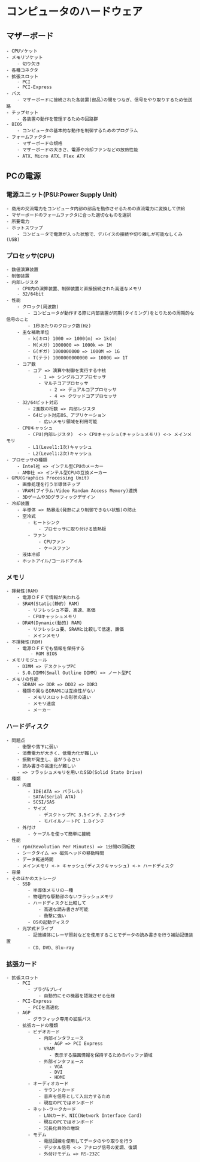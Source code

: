 # コンピュータのハードウェア
## マザーボード
    - CPUソケット
    - メモリソケット
        - 切り欠き
    - 各種コネクタ
    - 拡張スロット
        - PCI
        - PCI-Express
    - バス
        - マザーボードに接続された各装置(部品)の間をつなぎ、信号をやり取りするため伝送路
    - チップセット
        - 各装置の動作を管理するための回路群
    - BIOS
        - コンピュータの基本的な動作を制御するためのプログラム
    - フォームファクター
        - マザーボードの規格
        - マザーボードの大きさ、電源や冷却ファンなどの放熱性能
        - ATX、Micro ATX、Flex ATX
## PCの電源
### 電源ユニット(PSU:Power Supply Unit)
    - 商用の交流電力をコンピュータ内部の部品を動作させるための直流電力に変換して供給
    - マザーボードのフォームファクタに合った適切なものを選択
    - 所要電力
    - ホットスワップ
        - コンピュータで電源が入った状態で、デバイスの接続や切り離しが可能なしくみ(USB)
### プロセッサ(CPU)
    - 数値演算装置
    - 制御装置
    - 内部レジスタ
        - CPU内の演算装置、制御装置と直接接続された高速なメモリ
        - 32/64bit
    - 性能
        - クロック(周波数)
            - コンピュータが動作する際に内部装置が同期(タイミング)をとりための周期的な信号のこと
            - 1秒あたりのクロック数(Hz)
        - 主な補助単位
            - k(キロ) 1000 => 1000(m) => 1k(m)
            - M(メガ) 1000000 => 1000k => 1M
            - G(ギガ) 1000000000 => 1000M => 1G
            - T(テラ) 1000000000000 => 1000G => 1T
        - コア数
            - コア => 演算や制御を実行する中核
                - 1 => シングルコアプロセッサ
                - マルチコアプロセッサ
                    - 2 => デュアルコアプロセッサ
                    - 4 => クワッドコアプロセッサ
        - 32/64ビット対応
            - 2進数の桁数 => 内部レジスタ
            - 64ビット対応OS、アプリケーション
                - 広いメモリ領域を利用可能
        - CPUキャッシュ
            - CPU(内部レジスタ)  <-> CPUキャッシュ(キャッシュメモリ) <-> メインメモリ
            - L1(Level1:1次)キャッシュ
            - L2(Level1:2次)キャッシュ
    - プロセッサの種類
        - Intel社 => インテル型CPUのメーカー
        - AMD社 => インテル型CPUの互換メーカー
    - GPU(Graphics Processing Unit)
        - 画像処理を行う半導体チップ
        - VRAM(ブイラム:Video Randam Access Memory)連携
        - 3Dゲームや3Dグラフィックデザイン
    - 冷却装置
        - 半導体 => 熱暴走(発熱により制御できない状態)の防止
        - 空冷式
            - ヒートシンク
                - プロセッサに取り付ける放熱板
            - ファン
                - CPUファン
                - ケースファン
        - 液体冷却
        - ホットアイル/コールドアイル
### メモリ
    - 揮発性(RAM)
        - 電源ＯＦＦで情報が失われる
        - SRAM(Static(静的) RAM) 
            - リフレッシュ不要、高速、高価
            - CPUキャッシュメモリ
        - DRAM(Dynamic(動的) RAM) 
            - リフレッシュ要、SRAMと比較して低速、廉価
            - メインメモリ
    - 不揮発性(ROM)
        - 電源ＯＦＦでも情報を保持する
             - ROM BIOS
    - メモリモジュール
        - DIMM => デスクトップPC
        - S.O.DIMM(Small Outline DIMM) => ノート型PC
    - メモリの性能
        - SDRAM => DDR => DDD2 => DDR3
        - 種類の異なるDRAMには互換性がない
            - メモリスロットの形状の違い
            - メモリ速度
            - メーカー
### ハードディスク
    - 問題点
        - 衝撃や落下に弱い
        - 消費電力が大きく、低電力化が難しい
        - 振動が発生し、音がうるさい
        - 読み書きの高速化が難しい
        - => フラッシュメモリを用いたSSD(Solid State Drive)
    - 種類
        - 内蔵
            - IDE(ATA => パラレル)
            - SATA(Serial ATA)
            - SCSI/SAS
            - サイズ
                - デスクトップPC 3.5インチ、2.5インチ
                - モバイルノートPC 1.8インチ
        - 外付け
            - ケーブルを使って簡単に接続
    - 性能
        - rpm(Revolution Per Minutes) => 1分間の回転数
        - シークタイム => 磁気ヘッドの移動時間
        - データ転送時間
        - メインメモリ <-> キャッシュ(ディスクキャッシュ) <-> ハードディスク
    - 容量
    - そのほかのストレージ
        - SSD
            - 半導体メモリの一種
            - 物理的な駆動部のないフラッシュメモリ
            - ハードディスクと比較して
                - 高速な読み書きが可能
                - 衝撃に強い
            - OSの起動ディスク
        - 光学式ドライブ
            - 記憶媒体にレーザ照射などを使用することでデータの読み書きを行う補助記憶装置
            - CD、DVD、Blu-ray
### 拡張カード
    - 拡張スロット
        - PCI
            - プラグ&プレイ
                - 自動的にその機器を認識させる仕様
        - PCI-Express
            - PCIを高速化
        - AGP
            - グラフィック専用の拡張バス
        - 拡張カードの種類
            - ビデオカード
                - 内部インタフェース
                    - AGP => PCI Express
                - VRAM
                    - 表示する描画情報を保持するためのバッファ領域
                - 外部インタフェース
                    - VGA
                    - DVI
                    - HDMI
            - オーディオカード
                - サウンドカード
                - 音声を信号として入出力するため
                - 現在のPCではオンボード
            - ネット-ワークカード
                - LANカード、NIC(Network Interface Card)
                - 現在のPCではオンボード
                - 冗長化目的の増設
            - モデム
                - 電話回線を使用してデータのやり取りを行う
                - デジタル信号 <-> アナログ信号の変調、復調
                - 外付けモデム => RS-232C